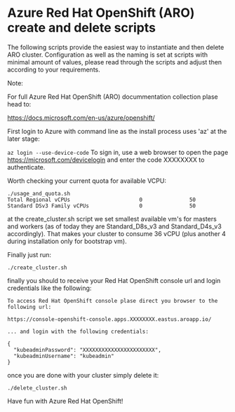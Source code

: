 # Azure Red Hat OpenShift (ARO) create and delete scripts

The following scripts provide the easiest way to instantiate and then delete ARO cluster. Configuration as well as the naming is set at scripts with minimal amount of values, please read through the scripts and adjust then according to your requirements.

Note:

For full Azure Red Hat OpenShift (ARO) docummentation collection plase head to:

https://docs.microsoft.com/en-us/azure/openshift/

First login to Azure with command line as the install process uses 'az' at the later stage:

`` az login --use-device-code ``
To sign in, use a web browser to open the page https://microsoft.com/devicelogin and enter the code XXXXXXXX to authenticate.

Worth checking your current quota for available VCPU:
```
./usage_and_quota.sh
Total Regional vCPUs                      0               50
Standard DSv3 Family vCPUs                0               50
```
at the create_cluster.sh script we set smallest available vm's for masters and workers (as of today they are Standard_D8s_v3 and Standard_D4s_v3 accordingly). That makes your cluster to consume 36 vCPU (plus another 4 during installation only for bootstrap vm).

Finally just run:
```
./create_cluster.sh
```

finally you should to receive your Red Hat OpenShift console url and login credentials like the following:

```
To access Red Hat OpenShift console plase direct you browser to the following url:

https://console-openshift-console.apps.XXXXXXXX.eastus.aroapp.io/

... and login with the following credentials:

{
  "kubeadminPassword": "XXXXXXXXXXXXXXXXXXXXXXX",
  "kubeadminUsername": "kubeadmin"
}
```

once you are done with your cluster simply delete it:

```
./delete_cluster.sh
```
Have fun with Azure Red Hat OpenShift!

